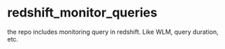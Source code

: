 # redshift_monitor_queries
the repo includes monitoring query in redshift. Like WLM, query duration, etc.
